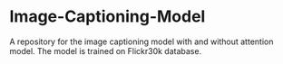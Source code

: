 # Image-Captioning-Model
A repository for the image captioning model with and without attention model. The model is trained on Flickr30k database.
